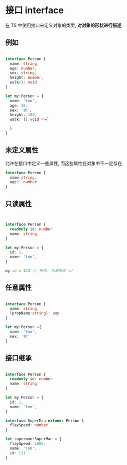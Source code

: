 

# 接口 interface


在 TS 中使用接口来定义对象的类型, **对对象的形状进行描述**

## 例如

```ts

interface Person {
  name: string,
  age: number,
  sex: string,
  height: number,
  walk(): void
}

let my:Person = {
  name: 'tom',
  age: 18,
  sex: '男',
  height: 180,
  walk: ():void =>{

  }
}
```

## 未定义属性

允许在接口中定义一些属性, 而这些属性在对象中不一定存在

```ts
interface Person {
  name:string,
  age?: number
}

```

## 只读属性

```ts


interface Person {
  readonly id: number
  name: string,
}

let my:Person = {
  id: 1,
  name: 'tom',
}

my.id = 123 // 报错, 无法修改 id

```


## 任意属性

```ts

interface Person {
  name: string,
  [propName:string]: any
}

let my:Person ={
  name: 'tom',
  sex: '男'
}

```


## 接口继承

```ts

interface Person {
  readonly id: number
  name: string,
}

let my:Person = {
  id: 1,
  name: 'tom',
}

interface SuperMan extends Person {
  flaySpeed: number
}

let superman:SuperMan = {
  flaySpeed: 1000,
  name: 'Tom',
  id: 111
}
```

